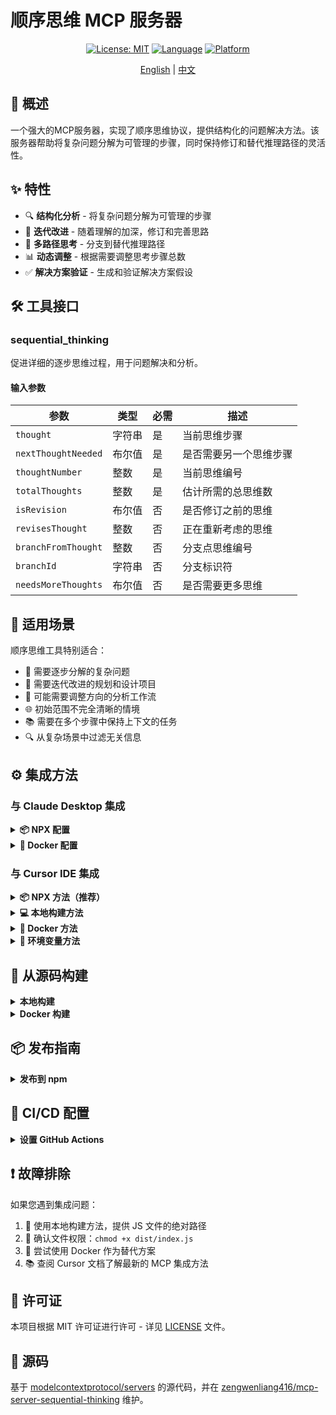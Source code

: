 # 顺序思维 MCP 服务器

<div align="center">

[![License: MIT](https://img.shields.io/badge/许可证-MIT-yellow.svg)](LICENSE)
[![Language](https://img.shields.io/badge/开发语言-TypeScript-blue.svg)](https://www.typescriptlang.org/)
[![Platform](https://img.shields.io/badge/运行环境-Node.js-green.svg)](https://nodejs.org/)

[English](README.md) | [中文](README.zh.md)

</div>

## 📖 概述

一个强大的MCP服务器，实现了顺序思维协议，提供结构化的问题解决方法。该服务器帮助将复杂问题分解为可管理的步骤，同时保持修订和替代推理路径的灵活性。

## ✨ 特性

- 🔍 **结构化分析** - 将复杂问题分解为可管理的步骤
- 🔄 **迭代改进** - 随着理解的加深，修订和完善思路
- 🌲 **多路径思考** - 分支到替代推理路径
- 📊 **动态调整** - 根据需要调整思考步骤总数
- ✅ **解决方案验证** - 生成和验证解决方案假设

## 🛠️ 工具接口

### sequential_thinking

促进详细的逐步思维过程，用于问题解决和分析。

#### 输入参数

| 参数 | 类型 | 必需 | 描述 |
|-----------|------|----------|-------------|
| `thought` | 字符串 | 是 | 当前思维步骤 |
| `nextThoughtNeeded` | 布尔值 | 是 | 是否需要另一个思维步骤 |
| `thoughtNumber` | 整数 | 是 | 当前思维编号 |
| `totalThoughts` | 整数 | 是 | 估计所需的总思维数 |
| `isRevision` | 布尔值 | 否 | 是否修订之前的思维 |
| `revisesThought` | 整数 | 否 | 正在重新考虑的思维 |
| `branchFromThought` | 整数 | 否 | 分支点思维编号 |
| `branchId` | 字符串 | 否 | 分支标识符 |
| `needsMoreThoughts` | 布尔值 | 否 | 是否需要更多思维 |

## 🎯 适用场景

顺序思维工具特别适合：

- 📝 需要逐步分解的复杂问题
- 🎨 需要迭代改进的规划和设计项目
- 🔄 可能需要调整方向的分析工作流
- 🌐 初始范围不完全清晰的情境
- 📚 需要在多个步骤中保持上下文的任务
- 🔍 从复杂场景中过滤无关信息

## ⚙️ 集成方法

### 与 Claude Desktop 集成

<details>
<summary><b>📦 NPX 配置</b></summary>

```json
{
  "mcpServers": {
    "sequential-thinking": {
      "command": "npx",
      "args": [
        "-y",
        "@zengwenliang/mcp-server-sequential-thinking"
      ]
    }
  }
}
```
</details>

<details>
<summary><b>🐳 Docker 配置</b></summary>

```json
{
  "mcpServers": {
    "sequential-thinking": {
      "command": "docker",
      "args": [
        "run",
        "--rm",
        "-i",
        "zengwenliang/mcp-server-sequential-thinking"
      ]
    }
  }
}
```
</details>

### 与 Cursor IDE 集成

<details>
<summary><b>📦 NPX 方法（推荐）</b></summary>

1. 安装包：
```bash
# 全局安装
npm install -g @zengwenliang/mcp-server-sequential-thinking

# 或直接使用 NPX
npx -y @zengwenliang/mcp-server-sequential-thinking
```

2. 在 Cursor 设置中配置（JSON）：
```json
{
  "mcpServers": {
    "sequential-thinking": {
      "command": "npx",
      "args": [
        "-y",
        "@zengwenliang/mcp-server-sequential-thinking"
      ]
    }
  }
}
```
</details>

<details>
<summary><b>💻 本地构建方法</b></summary>

1. 本地构建：
```bash
cd /path/to/sequential-thinking
npm install
npm run build
```

2. 在 Cursor 设置中配置（JSON）：
```json
{
  "mcpServers": {
    "sequential-thinking": {
      "command": "node",
      "args": [
        "/absolute/path/to/sequential-thinking/dist/index.js"
      ]
    }
  }
}
```
</details>

<details>
<summary><b>🐳 Docker 方法</b></summary>

1. 构建 Docker 镜像：
```bash
# 构建 Docker 镜像
docker build -t zengwenliang/mcp-server-sequential-thinking .
```

2. 在 Cursor 设置中配置（JSON）：
```json
{
  "mcpServers": {
    "sequential-thinking": {
      "command": "docker",
      "args": [
        "run",
        "--rm",
        "-i",
        "zengwenliang/mcp-server-sequential-thinking"
      ]
    }
  }
}
```
</details>

<details>
<summary><b>🔧 环境变量方法</b></summary>

1. 创建启动脚本：
```bash
#!/bin/sh
export CURSOR_MCP_CONFIG=/path/to/your/mcp_config.json
open -a Cursor
```

2. 在 `mcp_config.json` 中添加配置：
```json
{
  "mcpServers": {
    "sequential-thinking": {
      "command": "node",
      "args": [
        "/absolute/path/to/sequential-thinking/dist/index.js"
      ]
    }
  }
}
```

3. 使脚本可执行：
```bash
chmod +x start_cursor_with_mcp.sh
```

> **注意**：MCP 集成主要在 Cursor IDE 的 Composer 功能中支持。
</details>

## 🚀 从源码构建

<details>
<summary><b>本地构建</b></summary>

```bash
git clone https://github.com/zengwenliang416/mcp-server-sequential-thinking.git
cd mcp-server-sequential-thinking
npm install
npm run build
```
</details>

<details>
<summary><b>Docker 构建</b></summary>

```bash
git clone https://github.com/zengwenliang416/mcp-server-sequential-thinking.git
cd mcp-server-sequential-thinking
docker build -t zengwenliang/mcp-server-sequential-thinking .

# 验证构建结果
docker images | grep sequential-thinking
```
</details>

## 📦 发布指南

<details>
<summary><b>发布到 npm</b></summary>

### 前提条件

- 已安装 Node.js 和 npm
- 拥有可访问 @zengwenliang 作用域的 npm 账号
- 本地已构建的包

### 发布步骤

1. **更新 package.json 中的版本**
   ```json
   {
     "name": "@zengwenliang/mcp-server-sequential-thinking",
     "version": "0.6.3",
     "description": "MCP server for sequential thinking and problem solving"
   }
   ```

2. **使用官方 npm 注册表**
   ```bash
   npm config set registry https://registry.npmjs.org/
   ```

3. **登录 npm**
   ```bash
   npm login
   ```
   按照提示通过浏览器登录。

4. **检查组织成员身份**
   对于作用域包，确保您是该作用域的一部分：
   ```bash
   # 检查您是否是组织的成员
   npm org ls 您的组织名称

   # 对于个人作用域，这会自动使用您的用户名创建
   ```

5. **构建并发布**
   ```bash
   npm run build
   
   # 首次发布作用域包
   npm publish --access public
   
   # 后续更新
   npm publish
   ```

6. **验证发布**
   ```bash
   npm view @zengwenliang/mcp-server-sequential-thinking
   ```

7. **提交您的更改**
   ```bash
   git add .
   git commit -m "feat(publish): 🚀 发布npm包@zengwenliang/mcp-server-sequential-thinking"
   git push
   ```

### 版本更新

使用语义化版本：
```bash
# 补丁更新（错误修复）
npm version patch

# 次要更新（新功能）
npm version minor

# 主要更新（破坏性变更）
npm version major
```

更新版本后，再次构建和发布：
```bash
npm run build
npm publish
```
</details>

## 🔐 CI/CD 配置

<details>
<summary><b>设置 GitHub Actions</b></summary>

### 所需密钥

添加这些密钥到您的仓库设置：

1. **NPM_TOKEN**
   - 在 npm 生成：账户 → 访问令牌 → 选择"Automation"令牌类型
   - 详细步骤：
     1. 登录您的 npm 账户：https://www.npmjs.com/login
     2. 点击右上角的个人头像，然后选择"Access Tokens"
     3. 点击"Generate New Token"按钮
     4. **重要**：选择"Automation"类型的令牌（不是"Publish"）以绕过 OTP 要求
     5. 填写令牌描述（例如："GitHub Actions"）
     6. 点击"Generate Token"按钮
     7. **重要**：立即复制生成的令牌！它只会显示一次

2. **DOCKERHUB_USERNAME**
   - 您的 Docker Hub 用户名
   - 这应该是您用于登录 Docker Hub 的相同用户名

3. **DOCKERHUB_TOKEN**
   - 在 Docker Hub 生成：账户设置 → 安全 → 新访问令牌
   - 详细步骤：
     1. 登录您的 Docker Hub 账号
     2. 点击右上角的用户名，然后选择"Account Settings"
     3. 在左侧导航栏中选择"Security"
     4. 点击"New Access Token"
     5. 填写描述并选择适当的权限（至少需要"Read & Write"权限）
     6. 点击"Generate"按钮
     7. 立即复制生成的令牌！它只会显示一次

### 添加密钥到 GitHub

1. 进入仓库设置 → Secrets and variables → Actions
2. 点击"New repository secret"按钮
3. 逐个添加每个密钥：
   - **NPM_TOKEN**：粘贴您的 npm 访问令牌值
   - **DOCKERHUB_USERNAME**：输入您的 Docker Hub 用户名
   - **DOCKERHUB_TOKEN**：粘贴您的 Docker Hub 访问令牌
4. 添加完所有密钥后，您应该在"Actions secrets"列表中看到全部 3 个密钥

### 测试工作流

要测试自动发布工作流：

1. 在您的 GitHub 仓库中，点击"Actions"选项卡
2. 在左侧找到"Publish Package"工作流
3. 点击"Run workflow"按钮
4. 从分支下拉菜单中选择"main"分支
5. 点击绿色的"Run workflow"按钮
6. 在 Actions 标签页中监控进度和结果

> **双因素认证用户注意**：如果您在 npm 账户上启用了双因素认证(2FA)，您必须：
> - 使用"Automation"类型的令牌（推荐）
> - 将双因素认证设置更改为"仅登录时验证"（不推荐）
> - 手动发布包（无法自动化）
</details>

## ❗ 故障排除

如果您遇到集成问题：

1. 🔧 使用本地构建方法，提供 JS 文件的绝对路径
2. 📝 确认文件权限：`chmod +x dist/index.js`
3. 🐳 尝试使用 Docker 作为替代方案
4. 📚 查阅 Cursor 文档了解最新的 MCP 集成方法

## 📄 许可证

本项目根据 MIT 许可证进行许可 - 详见 [LICENSE](LICENSE) 文件。

## 🔗 源码

基于 [modelcontextprotocol/servers](https://github.com/modelcontextprotocol/servers) 的源代码，并在 [zengwenliang416/mcp-server-sequential-thinking](https://github.com/zengwenliang416/mcp-server-sequential-thinking) 维护。 